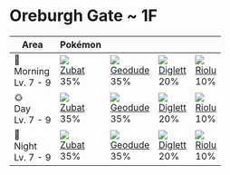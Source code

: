 # Oreburgh Gate ~ 1F

Area                      | Pokémon                    | &nbsp;                       | &nbsp;                       | &nbsp;
---                       | ---                        | ---                          | ---                          | ---
🌅<br>Morning<br>Lv. 7 - 9 | ![][041]<br>[Zubat]<br>35% | ![][074]<br>[Geodude]<br>35% | ![][050]<br>[Diglett]<br>20% | ![][447]<br>[Riolu]<br>10%
🌞<br>Day<br>Lv. 7 - 9     | ![][041]<br>[Zubat]<br>35% | ![][074]<br>[Geodude]<br>35% | ![][050]<br>[Diglett]<br>20% | ![][447]<br>[Riolu]<br>10%
🌙<br>Night<br>Lv. 7 - 9   | ![][041]<br>[Zubat]<br>35% | ![][074]<br>[Geodude]<br>35% | ![][050]<br>[Diglett]<br>20% | ![][447]<br>[Riolu]<br>10%

[Zubat]: ../../pokemon_changes/041/
[Diglett]: ../../pokemon_changes/050/
[Geodude]: ../../pokemon_changes/074/
[Riolu]: ../../pokemon_changes/447/
[041]: ../img/pokemon/041.png
[050]: ../img/pokemon/050.png
[074]: ../img/pokemon/074.png
[447]: ../img/pokemon/447.png
